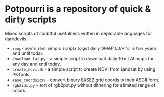 # Potpourri is a repository of quick & dirty scripts

Mixed scripts of doubtful usefulness written in deplorable languages for daredevils.

 - `smap/` some shell simple scripts to get daily SMAP L3/4 for a few years and until today.
 - `download_lai.py` - a simple script to download daily 10m LAI maps for any day and until today.
 - `create_ndvi.sh` - a simple script to create NDVI from Landsat by using PKTools.
 - `ease_coords2csv` - convert binary EASE2 grid coords to their ASCII form.
 - `rgb2idx.py` - sort of rgb2pct.py without dithering for a limited range of colors.
